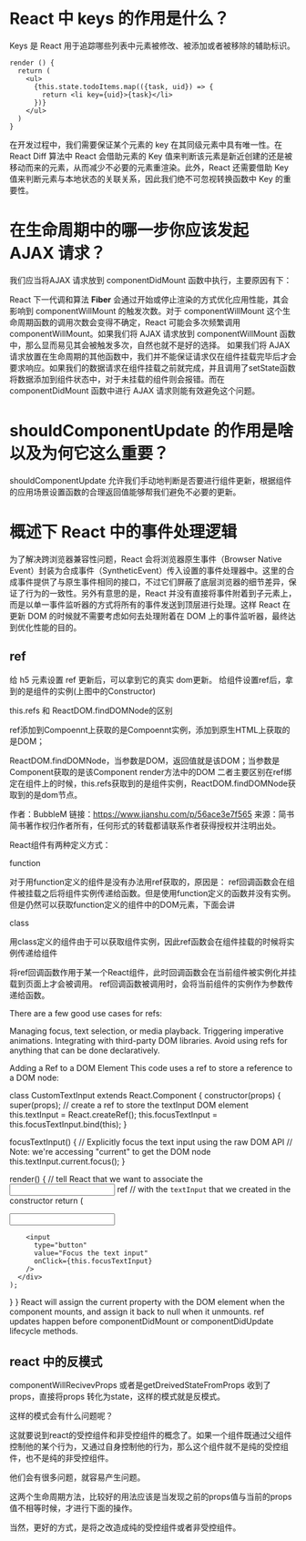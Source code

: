 # React 中 keys 的作用是什么？

Keys 是 React 用于追踪哪些列表中元素被修改、被添加或者被移除的辅助标识。

	render () {
	  return (
	    <ul>
	      {this.state.todoItems.map(({task, uid}) => {
	        return <li key={uid}>{task}</li>
	      })}
	    </ul>
	  )
	}


在开发过程中，我们需要保证某个元素的 key 在其同级元素中具有唯一性。在 React Diff 算法中 React 会借助元素的 Key 值来判断该元素是新近创建的还是被移动而来的元素，从而减少不必要的元素重渲染。此外，React 还需要借助 Key 值来判断元素与本地状态的关联关系，因此我们绝不可忽视转换函数中 Key 的重要性。

# 在生命周期中的哪一步你应该发起 AJAX 请求？

我们应当将AJAX 请求放到 componentDidMount 函数中执行，主要原因有下：

React 下一代调和算法 **Fiber** 会通过开始或停止渲染的方式优化应用性能，其会影响到 componentWillMount 的触发次数。对于 componentWillMount 这个生命周期函数的调用次数会变得不确定，React 可能会多次频繁调用 componentWillMount。如果我们将 AJAX 请求放到 componentWillMount 函数中，那么显而易见其会被触发多次，自然也就不是好的选择。
如果我们将 AJAX 请求放置在生命周期的其他函数中，我们并不能保证请求仅在组件挂载完毕后才会要求响应。如果我们的数据请求在组件挂载之前就完成，并且调用了setState函数将数据添加到组件状态中，对于未挂载的组件则会报错。而在 componentDidMount 函数中进行 AJAX 请求则能有效避免这个问题。


# shouldComponentUpdate 的作用是啥以及为何它这么重要？

  shouldComponentUpdate 允许我们手动地判断是否要进行组件更新，根据组件的应用场景设置函数的合理返回值能够帮我们避免不必要的更新。


# 概述下 React 中的事件处理逻辑

为了解决跨浏览器兼容性问题，React 会将浏览器原生事件（Browser Native Event）封装为合成事件（SyntheticEvent）传入设置的事件处理器中。这里的合成事件提供了与原生事件相同的接口，不过它们屏蔽了底层浏览器的细节差异，保证了行为的一致性。另外有意思的是，React 并没有直接将事件附着到子元素上，而是以单一事件监听器的方式将所有的事件发送到顶层进行处理。这样 React 在更新 DOM 的时候就不需要考虑如何去处理附着在 DOM 上的事件监听器，最终达到优化性能的目的。


## ref


给 h5 元素设置 ref <a ref="update">更新</a>后，可以拿到它的真实 dom<a>更新</a>。
给组件设置ref<Child ref = 'child'/>后，拿到的是组件的实例(上图中的Constructor)


this.refs 和 ReactDOM.findDOMNode的区别

ref添加到Compoennt上获取的是Compoennt实例，添加到原生HTML上获取的是DOM；

ReactDOM.findDOMNode，当参数是DOM，返回值就是该DOM；当参数是Component获取的是该Component render方法中的DOM
二者主要区别在ref绑定在组件上的时候，this.refs获取到的是组件实例，ReactDOM.findDOMNode获取到的是dom节点。

作者：BubbleM
链接：https://www.jianshu.com/p/56ace3e7f565
来源：简书
简书著作权归作者所有，任何形式的转载都请联系作者获得授权并注明出处。


React组件有两种定义方式：

function

对于用function定义的组件是没有办法用ref获取的，原因是： ref回调函数会在组件被挂载之后将组件实例传递给函数。但是使用function定义的函数并没有实例。
但是仍然可以获取function定义的组件中的DOM元素，下面会讲


class

用class定义的组件由于可以获取组件实例，因此ref函数会在组件挂载的时候将实例传递给组件



将ref回调函数作用于某一个React组件，此时回调函数会在当前组件被实例化并挂载到页面上才会被调用。
ref回调函数被调用时，会将当前组件的实例作为参数传递给函数。

There are a few good use cases for refs:

Managing focus, text selection, or media playback.
Triggering imperative animations.
Integrating with third-party DOM libraries.
Avoid using refs for anything that can be done declaratively.


Adding a Ref to a DOM Element
This code uses a ref to store a reference to a DOM node:

class CustomTextInput extends React.Component {
  constructor(props) {
    super(props);
    // create a ref to store the textInput DOM element
    this.textInput = React.createRef();
    this.focusTextInput = this.focusTextInput.bind(this);
  }

  focusTextInput() {
    // Explicitly focus the text input using the raw DOM API
    // Note: we're accessing "current" to get the DOM node
    this.textInput.current.focus();
  }

  render() {
    // tell React that we want to associate the <input> ref
    // with the `textInput` that we created in the constructor
    return (
      <div>
        <input
          type="text"
          ref={this.textInput} />

        <input
          type="button"
          value="Focus the text input"
          onClick={this.focusTextInput}
        />
      </div>
    );
  }
}
React will assign the current property with the DOM element when the component mounts, and assign it back to null when it unmounts. ref updates happen before componentDidMount or componentDidUpdate lifecycle methods.

## react 中的反模式

componentWillRecivevProps 或者是getDreivedStateFromProps 收到了props，直接将props 转化为state，这样的模式就是反模式。

这样的模式会有什么问题呢？

这就要说到react的受控组件和非受控组件的概念了。如果一个组件既通过父组件控制他的某个行为，又通过自身控制他的行为，那么这个组件就不是纯的受控组件，也不是纯的非受控组件。

他们会有很多问题，就容易产生问题。

这两个生命周期方法，比较好的用法应该是当发现之前的props值与当前的props值不相等时候，才进行下面的操作。

当然，更好的方式，是将之改造成纯的受控组件或者非受控组件。



